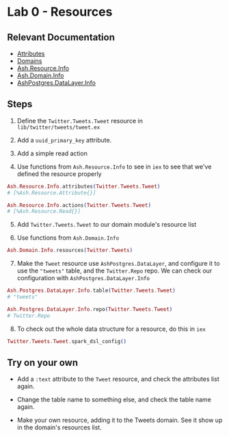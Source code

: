 # Lab 0 - Resources

## Relevant Documentation

- [Attributes](https://hexdocs.pm/ash/3.0.0-rc.21/attributes.html)
- [Domains](https://hexdocs.pm/ash/3.0.0-rc.21/domains.html)
- [Ash.Resource.Info](https://hexdocs.pm/ash/3.0.0-rc.21/Ash.Resource.Info.html)
- [Ash.Domain.Info](https://hexdocs.pm/ash/3.0.0-rc.21/Ash.Domain.Info.html)
- [AshPostgres.DataLayer.Info](https://hexdocs.pm/ash_postgres/2.0.0-rc.7/AshPostgres.DataLayer.Info.html)

## Steps

1. Define the `Twitter.Tweets.Tweet` resource in `lib/twitter/tweets/tweet.ex`

2. Add a `uuid_primary_key` attribute.

3. Add a simple read action

4. Use functions from `Ash.Resource.Info` to see in `iex` to see that we've defined the resource properly

```elixir
Ash.Resource.Info.attributes(Twitter.Tweets.Tweet)
# [%Ash.Resource.Attribute{}]

Ash.Resource.Info.actions(Twitter.Tweets.Tweet)
# [%Ash.Resource.Read{}]
```

5. Add `Twitter.Tweets.Tweet` to our domain module's resource list

6. Use functions from `Ash.Domain.Info`

```elixir
Ash.Domain.Info.resources(Twitter.Tweets)
```

7. Make the `Tweet` resource use `AshPostgres.DataLayer`, and configure it to use the `"tweets"` table, and the `Twitter.Repo` repo. We can check our configuration with `AshPostgres.DataLayer.Info`

```elixir
Ash.Postgres.DataLayer.Info.table(Twitter.Tweets.Tweet)
# "tweets"

Ash.Postgres.DataLayer.Info.repo(Twitter.Tweets.Tweet)
# Twitter.Repo
```

8. To check out the whole data structure for a resource, do this in `iex`

```elixir
Twitter.Tweets.Tweet.spark_dsl_config()
```

## Try on your own

- Add a `:text` attribute to the `Tweet` resource, and check the attributes list again.

- Change the table name to something else, and check the table name again.

- Make your own resource, adding it to the Tweets domain. See it show up in the domain's resources list.
